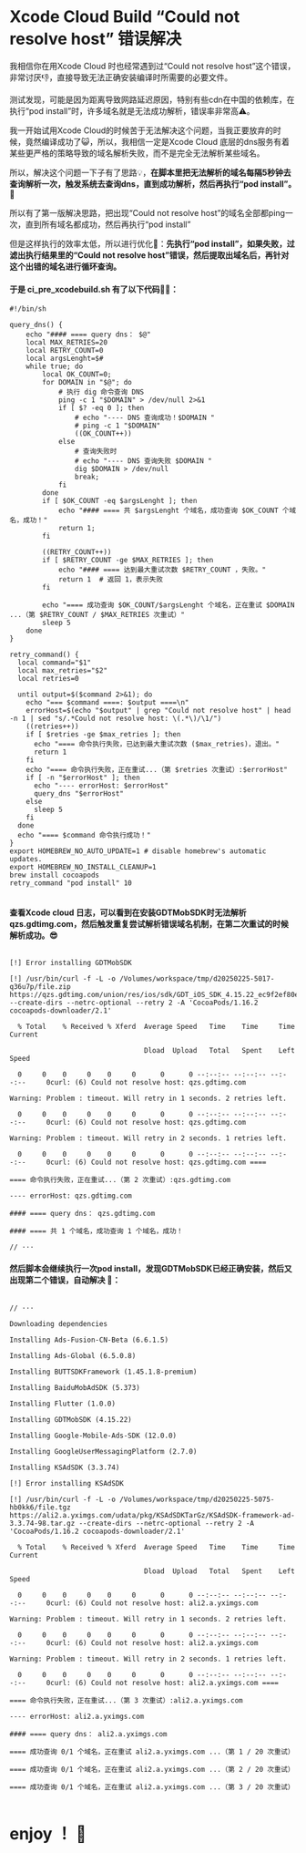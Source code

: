 # Xcode Cloud Build “Could not resolve host” 错误解决
我相信你在用Xcode Cloud 时也经常遇到过“Could not resolve host”这个错误，非常讨厌👎，直接导致无法正确安装编译时所需要的必要文件。

测试发现，可能是因为距离导致网路延迟原因，特别有些cdn在中国的依赖库，在执行“pod install”时，许多域名就是无法成功解析，错误率非常高⚠️。

我一开始试用Xcode Cloud的时候苦于无法解决这个问题，当我正要放弃的时候，竟然编译成功了😺，所以，我相信一定是Xcode Cloud 底层的dns服务有着某些更严格的策略导致的域名解析失败，而不是完全无法解析某些域名。

所以，解决这个问题一下子有了思路💡，<b>在脚本里把无法解析的域名每隔5秒钟去查询解析一次，触发系统去查询dns，直到成功解析，然后再执行“pod install”。🫣</b>

所以有了第一版解决思路，把出现“Could not resolve host”的域名全部都ping一次，直到所有域名都成功，然后再执行“pod install”

但是这样执行的效率太低，所以进行优化🤯：<b>先执行“pod install”，如果失败，过滤出执行结果里的“Could not resolve host”错误，然后提取出域名后，再针对这个出错的域名进行循环查询。</b>

#### 于是 ci_pre_xcodebuild.sh 有了以下代码🧑‍💻：

```
#!/bin/sh

query_dns() {
    echo "#### ==== query dns： $@"
    local MAX_RETRIES=20
    local RETRY_COUNT=0
    local argsLenght=$#
    while true; do
        local OK_COUNT=0;
        for DOMAIN in "$@"; do
            # 执行 dig 命令查询 DNS
            ping -c 1 "$DOMAIN" > /dev/null 2>&1
            if [ $? -eq 0 ]; then
                # echo "---- DNS 查询成功！$DOMAIN "
                # ping -c 1 "$DOMAIN"
                ((OK_COUNT++))
            else
                # 查询失败时
                # echo "---- DNS 查询失败 $DOMAIN "
                dig $DOMAIN > /dev/null
                break;
            fi
        done
        if [ $OK_COUNT -eq $argsLenght ]; then
            echo "#### ==== 共 $argsLenght 个域名，成功查询 $OK_COUNT 个域名，成功！"
            return 1;
        fi
        
        ((RETRY_COUNT++))
        if [ $RETRY_COUNT -ge $MAX_RETRIES ]; then
            echo "#### ==== 达到最大重试次数 $RETRY_COUNT ，失败。"
            return 1  # 返回 1，表示失败
        fi

        echo "==== 成功查询 $OK_COUNT/$argsLenght 个域名，正在重试 $DOMAIN ...（第 $RETRY_COUNT / $MAX_RETRIES 次重试）"
        sleep 5
    done
}

retry_command() {
  local command="$1"
  local max_retries="$2"
  local retries=0

  until output=$($command 2>&1); do
    echo "=== $command ====: $output ====\n"
    errorHost=$(echo "$output" | grep "Could not resolve host" | head -n 1 | sed "s/.*Could not resolve host: \(.*\)/\1/")
    ((retries++))
    if [ $retries -ge $max_retries ]; then
      echo "==== 命令执行失败，已达到最大重试次数 ($max_retries)，退出。"
      return 1
    fi
    echo "==== 命令执行失败，正在重试...（第 $retries 次重试）:$errorHost"
    if [ -n "$errorHost" ]; then
      echo "---- errorHost: $errorHost"
      query_dns "$errorHost"
    else
      sleep 5
    fi
  done
  echo "==== $command 命令执行成功！"
}
export HOMEBREW_NO_AUTO_UPDATE=1 # disable homebrew's automatic updates.
export HOMEBREW_NO_INSTALL_CLEANUP=1
brew install cocoapods
retry_command "pod install" 10


```

#### 查看Xcode cloud 日志，可以看到在安装GDTMobSDK时无法解析qzs.gdtimg.com，然后触发重复尝试解析错误域名机制，在第二次重试的时候解析成功。😎

```

[!] Error installing GDTMobSDK

[!] /usr/bin/curl -f -L -o /Volumes/workspace/tmp/d20250225-5017-q36u7p/file.zip https://qzs.gdtimg.com/union/res/ios/sdk/GDT_iOS_SDK_4.15.22_ec9f2ef80e511308f3887ff2a4561a8b.zip --create-dirs --netrc-optional --retry 2 -A 'CocoaPods/1.16.2 cocoapods-downloader/2.1'

  % Total    % Received % Xferd  Average Speed   Time    Time     Time  Current

                                 Dload  Upload   Total   Spent    Left  Speed

  0     0    0     0    0     0      0      0 --:--:-- --:--:-- --:--:--     0curl: (6) Could not resolve host: qzs.gdtimg.com

Warning: Problem : timeout. Will retry in 1 seconds. 2 retries left.

  0     0    0     0    0     0      0      0 --:--:-- --:--:-- --:--:--     0curl: (6) Could not resolve host: qzs.gdtimg.com

Warning: Problem : timeout. Will retry in 2 seconds. 1 retries left.

  0     0    0     0    0     0      0      0 --:--:-- --:--:-- --:--:--     0curl: (6) Could not resolve host: qzs.gdtimg.com ====

==== 命令执行失败，正在重试...（第 2 次重试）:qzs.gdtimg.com

---- errorHost: qzs.gdtimg.com

#### ==== query dns： qzs.gdtimg.com

#### ==== 共 1 个域名，成功查询 1 个域名，成功！

// ···

```

#### 然后脚本会继续执行一次pod install，发现GDTMobSDK已经正确安装，然后又出现第二个错误，自动解决 🤷：

```

// ···

Downloading dependencies

Installing Ads-Fusion-CN-Beta (6.6.1.5)

Installing Ads-Global (6.5.0.8)

Installing BUTTSDKFramework (1.45.1.8-premium)

Installing BaiduMobAdSDK (5.373)

Installing Flutter (1.0.0)

Installing GDTMobSDK (4.15.22)

Installing Google-Mobile-Ads-SDK (12.0.0)

Installing GoogleUserMessagingPlatform (2.7.0)

Installing KSAdSDK (3.3.74)

[!] Error installing KSAdSDK

[!] /usr/bin/curl -f -L -o /Volumes/workspace/tmp/d20250225-5075-hb0kk6/file.tgz https://ali2.a.yximgs.com/udata/pkg/KSAdSDKTarGz/KSAdSDK-framework-ad-3.3.74-98.tar.gz --create-dirs --netrc-optional --retry 2 -A 'CocoaPods/1.16.2 cocoapods-downloader/2.1'

  % Total    % Received % Xferd  Average Speed   Time    Time     Time  Current

                                 Dload  Upload   Total   Spent    Left  Speed

  0     0    0     0    0     0      0      0 --:--:-- --:--:-- --:--:--     0curl: (6) Could not resolve host: ali2.a.yximgs.com

Warning: Problem : timeout. Will retry in 1 seconds. 2 retries left.

  0     0    0     0    0     0      0      0 --:--:-- --:--:-- --:--:--     0curl: (6) Could not resolve host: ali2.a.yximgs.com

Warning: Problem : timeout. Will retry in 2 seconds. 1 retries left.

  0     0    0     0    0     0      0      0 --:--:-- --:--:-- --:--:--     0curl: (6) Could not resolve host: ali2.a.yximgs.com ====

==== 命令执行失败，正在重试...（第 3 次重试）:ali2.a.yximgs.com

---- errorHost: ali2.a.yximgs.com

#### ==== query dns： ali2.a.yximgs.com

==== 成功查询 0/1 个域名，正在重试 ali2.a.yximgs.com ...（第 1 / 20 次重试）

==== 成功查询 0/1 个域名，正在重试 ali2.a.yximgs.com ...（第 2 / 20 次重试）

==== 成功查询 0/1 个域名，正在重试 ali2.a.yximgs.com ...（第 3 / 20 次重试）


```


# enjoy ！ 🤣
